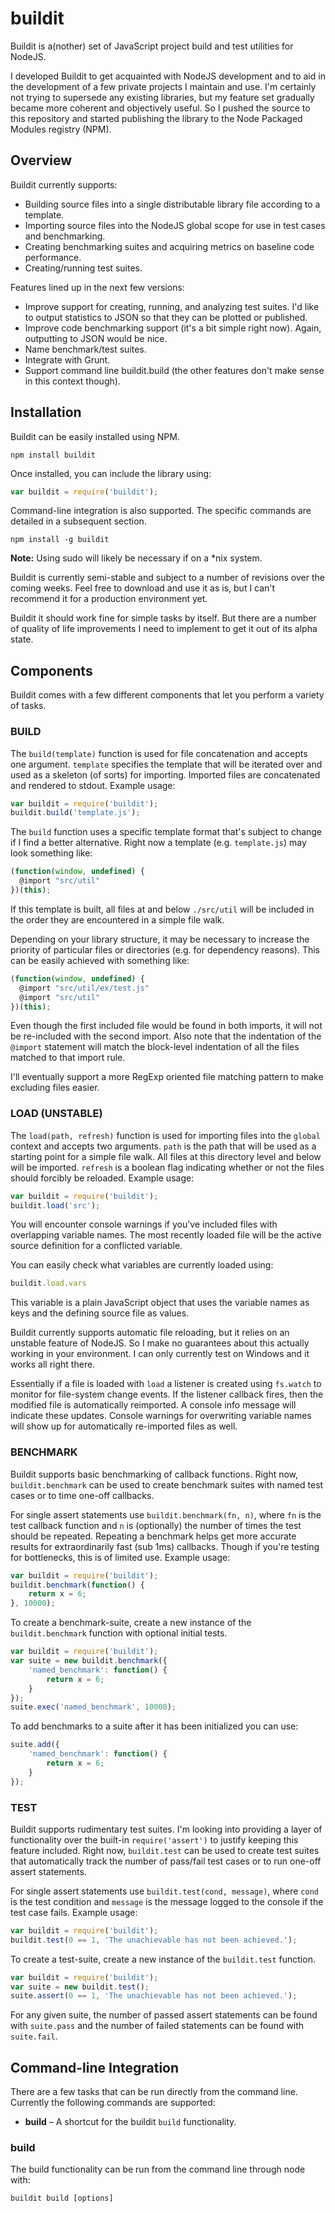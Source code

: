 # buildit #
Buildit is a(nother) set of JavaScript project build and test utilities for NodeJS.

I developed Buildit to get acquainted with NodeJS development and to aid in the development of a few private projects I maintain and use. I'm certainly not trying to supersede any existing libraries, but my feature set gradually became more coherent and objectively useful. So I pushed the source to this repository and started publishing the library to the Node Packaged Modules registry (NPM).


## Overview ##
Buildit currently supports:

* Building source files into a single distributable library file according to a template.
* Importing source files into the NodeJS global scope for use in test cases and benchmarking.
* Creating benchmarking suites and acquiring metrics on baseline code performance.
* Creating/running test suites.

Features lined up in the next few versions:

* Improve support for creating, running, and analyzing test suites. I'd like to output statistics to JSON so that they can be plotted or published.
* Improve code benchmarking support (it's a bit simple right now). Again, outputting to JSON would be nice.
* Name benchmark/test suites.
* Integrate with Grunt.
* Support command line buildit.build (the other features don't make sense in this context though).


## Installation ##
Buildit can be easily installed using NPM.

```npm install buildit```

Once installed, you can include the library using:

```javascript
var buildit = require('buildit');
```

Command-line integration is also supported. The specific commands are detailed in a subsequent section.

```npm install -g buildit```

**Note:** Using sudo will likely be necessary if on a *nix system.

Buildit is currently semi-stable and subject to a number of revisions over the coming weeks. Feel free to download and use it as is, but I can't recommend it for a production environment yet.

Buildit it should work fine for simple tasks by itself. But there are a number of quality of life improvements I need to implement to get it out of its alpha state.

## Components ##
Buildit comes with a few different components that let you perform a variety of tasks.

### BUILD ###
The ```build(template)``` function is used for file concatenation and accepts one argument. ```template``` specifies the template that will be iterated over and used as a skeleton (of sorts) for importing. Imported files are concatenated and rendered to stdout. Example usage:

```javascript
var buildit = require('buildit');
buildit.build('template.js');
```

The ```build``` function uses a specific template format that's subject to change if I find a better alternative. Right now a template (e.g. ```template.js```) may look something like:

```javascript
(function(window, undefined) {
  @import "src/util"
})(this);
```

If this template is built, all files at and below  ```./src/util``` will be included in the order they are encountered in a simple file walk.

Depending on your library structure, it may be necessary to increase the priority of particular files or directories (e.g. for dependency reasons). This can be easily achieved with something like:

```javascript
(function(window, undefined) {
  @import "src/util/ex/test.js"
  @import "src/util"
})(this);
```

Even though the first included file would be found in both imports, it will not be re-included with the second import. Also note that the indentation of the ```@import``` statement will match the block-level indentation of all the files matched to that import rule.

I'll eventually support a more RegExp oriented file matching pattern to make excluding files easier.


### LOAD (UNSTABLE) ###
The ```load(path, refresh)``` function is used for importing files into the ```global``` context and accepts two arguments. ```path``` is the path that will be used as a starting point for a simple file walk. All files at this directory level and below will be imported. ```refresh``` is a boolean flag indicating whether or not the files should forcibly be reloaded. Example usage:

```javascript
var buildit = require('buildit');
buildit.load('src');
```

You will encounter console warnings if you've included files with overlapping variable names. The most recently loaded file will be the active source definition for a conflicted variable.

You can easily check what variables are currently loaded using:

```javascript
buildit.load.vars
```

This variable is a plain JavaScript object that uses the variable names as keys and the defining source file as values.

Buildit currently supports automatic file reloading, but it relies on an unstable feature of NodeJS. So I make no guarantees about this actually working in your environment. I can only currently test on Windows and it works all right there.

Essentially if a file is loaded with ```load``` a listener is created using ```fs.watch``` to monitor for file-system change events. If the listener callback fires, then the modified file is automatically reimported. A console info message will indicate these updates. Console warnings for overwriting variable names will show up for automatically re-imported files as well.


### BENCHMARK ###
Buildit supports basic benchmarking of callback functions. Right now, ```buildit.benchmark``` can be used to create benchmark suites with named test cases or to time one-off callbacks.

For single assert statements use ```buildit.benchmark(fn, n)```, where ```fn``` is the test callback function and ```n``` is (optionally) the number of times the test should be repeated. Repeating a benchmark helps get more accurate results for extraordinarily fast (sub 1ms) callbacks. Though if you're testing for bottlenecks, this is of limited use. Example usage:

```javascript
var buildit = require('buildit');
buildit.benchmark(function() {
    return x = 6;
}, 10000);
```

To create a benchmark-suite, create a new instance of the ```buildit.benchmark``` function with optional initial tests.

```javascript
var buildit = require('buildit');
var suite = new buildit.benchmark({
    'named_benchmark': function() {
        return x = 6;
    }
});
suite.exec('named_benchmark', 10000);
```

To add benchmarks to a suite after it has been initialized you can use:

```javascript
suite.add({
    'named_benchmark': function() {
        return x = 6;
    }
});
```

### TEST ###
Buildit supports rudimentary test suites. I'm looking into providing a layer of functionality over the built-in ```require('assert')``` to justify keeping this feature included. Right now, ```buildit.test``` can be used to create test suites that automatically track the number of pass/fail test cases or to run one-off assert statements.

For single assert statements use ```buildit.test(cond, message)```, where ```cond``` is the test condition and ```message``` is the message logged to the console if the test case fails. Example usage:

```javascript
var buildit = require('buildit');
buildit.test(0 == 1, 'The unachievable has not been achieved.');
```

To create a test-suite, create a new instance of the ```buildit.test``` function.

```javascript
var buildit = require('buildit');
var suite = new buildit.test();
suite.assert(0 == 1, 'The unachievable has not been achieved.');
```

For any given suite, the number of passed assert statements can be found with ```suite.pass``` and the number of failed statements can be found with ```suite.fail```.

## Command-line Integration ##
There are a few tasks that can be run directly from the command line. Currently the following commands are supported:

* **build** &ndash; A shortcut for the buildit `build` functionality.

### build ###
The build functionality can be run from the command line through node with:

```buildit build [options]```
